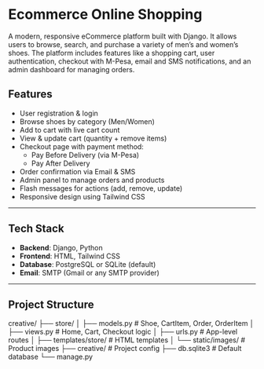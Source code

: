 # Ecommerce Online Shopping

A modern, responsive eCommerce platform built with Django. It allows users to browse, search, and purchase a variety of men’s and women’s shoes. The platform includes features like a shopping cart, user authentication, checkout with M-Pesa, email and SMS notifications, and an admin dashboard for managing orders.


##  Features

-  User registration & login
-  Browse shoes by category (Men/Women)
-  Add to cart with live cart count
- View & update cart (quantity + remove items)
- Checkout page with payment method:
  - Pay Before Delivery (via M-Pesa)
  - Pay After Delivery
-  Order confirmation via Email & SMS
-  Admin panel to manage orders and products
-  Flash messages for actions (add, remove, update)
-  Responsive design using Tailwind CSS

---

##  Tech Stack

- **Backend**: Django, Python
- **Frontend**: HTML, Tailwind CSS
- **Database**: PostgreSQL or SQLite (default)
- **Email**: SMTP (Gmail or any SMTP provider)


---

##  Project Structure
creative/
├── store/
│ ├── models.py # Shoe, CartItem, Order, OrderItem
│ ├── views.py # Home, Cart, Checkout logic
│ ├── urls.py # App-level routes
│ ├── templates/store/ # HTML templates
│ └── static/images/ # Product images
├── creative/ # Project config
├── db.sqlite3 # Default database
└── manage.py

